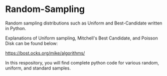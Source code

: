# Random-Sampling
Random sampling distributions such as Uniform and Best-Candidate written in Python.

Explanations of Uniform sampling, Mitchell's Best Candidate, and Poisson Disk can be found below:

https://bost.ocks.org/mike/algorithms/


In this respository, you will find complete python code for various random, uniform, and standard samples.
